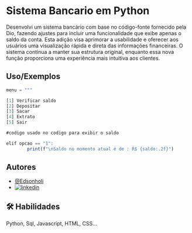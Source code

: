 # Sistema Bancario em Python

Desenvolvi um sistema bancário com base no código-fonte fornecido pela Dio, fazendo ajustes para incluir uma funcionalidade que exibe apenas o saldo da conta. Esta adição visa aprimorar a usabilidade e oferecer aos usuários uma visualização rápida e direta das informações financeiras. O sistema continua a manter sua estrutura original, enquanto essa nova função proporciona uma experiência mais intuitiva aos clientes.

## Uso/Exemplos

```javascript
menu = """

[1] Verificar saldo
[2] Depositar
[3] Sacar
[4] Extrato
[5] Sair

#codigo usado no codigo para exibir o saldo

elif opcao == "1":
        print(f"\nSaldo no momento atual é de : R$ {saldo:.2f}")
```






## Autores

- [@Edsonholi](https://github.com/Edsonholi)
- [![linkedin](https://img.shields.io/badge/linkedin-0A66C2?style=for-the-badge&logo=linkedin&logoColor=white)](https://www.linkedin.com/in/edson-oliveira-57b62150/)

## 🛠 Habilidades
Python, Sql, Javascript, HTML, CSS...
